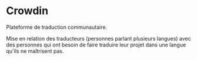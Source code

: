 # Crowdin
Plateforme de traduction communautaire.

Mise en relation des traducteurs (personnes parlant plusieurs langues) avec des personnes qui ont besoin de faire traduire leur projet dans une langue qu'ils ne maîtrisent pas.
